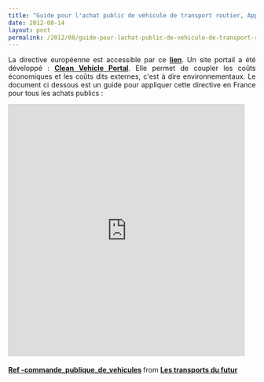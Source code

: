 ```yaml
---
title: "Guide pour l'achat public de véhicule de transport routier, Application de la Directive Européenne Véhicule Propre et Econome\"\""
date: 2012-08-14
layout: post
permalink: /2012/08/guide-pour-lachat-public-de-vehicule-de-transport-routier-application-de-la-directive-europeenne-veh.html
---
```


<p style="text-align: justify;">La directive européenne est accessible par ce <a href="http://ec.europa.eu/transport/urban/vehicles/directive/directive_en.htm" target="_blank"><strong>lien</strong></a>. Un site portail a été développé : <a href="http://www.cleanvehicle.eu/" target="_blank"><strong>Clean Vehicle Portal</strong></a>. Elle permet de coupler les coûts économiques et les coûts dits externes, c'est à dire environnementaux. Le document ci dessous est un guide pour appliquer cette directive en France pour tous les achats publics :</p> <p><iframe frameborder="0" height="511" marginheight="0" marginwidth="0" scrolling="no" src="http://www.slideshare.net/slideshow/embed_code/13563173" style="border: 1px solid #CCC; border-width: 1px 1px 0; margin-bottom: 5px;" width="479"> </iframe></p> <div style="margin-bottom: 5px;"><strong> <a href="http://www.slideshare.net/transportsdufutur/ref-commandepubliquedevehicules" target="_blank" title="Ref -commande_publique_de_vehicules">Ref -commande_publique_de_vehicules</a> </strong> from <strong><a href="http://www.slideshare.net/transportsdufutur" target="_blank">Les transports du futur</a></strong></div>